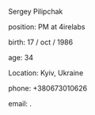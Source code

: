 Sergey Pilipchak

position:
PM at 4irelabs

birth: 
17 / oct / 1986

age:
34

Location:
Kyiv, Ukraine

phone:
+380673010626

email:
.
